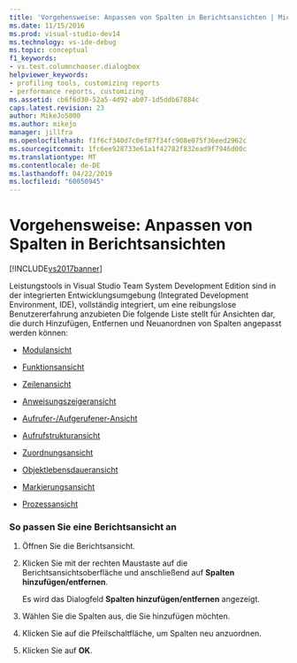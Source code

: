 ```yaml
---
title: 'Vorgehensweise: Anpassen von Spalten in Berichtsansichten | Microsoft-Dokumentation'
ms.date: 11/15/2016
ms.prod: visual-studio-dev14
ms.technology: vs-ide-debug
ms.topic: conceptual
f1_keywords:
- vs.test.columnchooser.dialogbox
helpviewer_keywords:
- profiling tools, customizing reports
- performance reports, customizing
ms.assetid: cb6f6d30-52a5-4d92-ab07-1d5ddb67884c
caps.latest.revision: 23
author: MikeJo5000
ms.author: mikejo
manager: jillfra
ms.openlocfilehash: f1f6cf340d7c0ef87f34fc908e075f36eed2962c
ms.sourcegitcommit: 1fc6ee928733e61a1f42782f832ead9f7946d00c
ms.translationtype: MT
ms.contentlocale: de-DE
ms.lasthandoff: 04/22/2019
ms.locfileid: "60050945"
---
```

# <a name="how-to-customize-report-view-columns"></a>Vorgehensweise: Anpassen von Spalten in Berichtsansichten
[!INCLUDE[vs2017banner](../includes/vs2017banner.md)]

Leistungstools in Visual Studio Team System Development Edition sind in der integrierten Entwicklungsumgebung (Integrated Development Environment, IDE), vollständig integriert, um eine reibungslose Benutzererfahrung anzubieten Die folgende Liste stellt für Ansichten dar, die durch Hinzufügen, Entfernen und Neuanordnen von Spalten angepasst werden können:  
  
- [Modulansicht](../profiling/modules-view.md)  
  
- [Funktionsansicht](../profiling/functions-view.md)  
  
- [Zeilenansicht](../profiling/lines-view.md)  
  
- [Anweisungszeigeransicht](../profiling/instruction-pointers-ips-view.md)  
  
- [Aufrufer-/Aufgerufener-Ansicht](../profiling/caller-callee-view.md)  
  
- [Aufrufstrukturansicht](../profiling/call-tree-view.md)  
  
- [Zuordnungsansicht](../profiling/dotnet-memory-allocations-view.md)  
  
- [Objektlebensdaueransicht](../profiling/object-lifetime-view.md)  
  
- [Markierungsansicht](../profiling/marks-view.md)  
  
- [Prozessansicht](../profiling/process-view.md)  
  
### <a name="to-customize-a-report-view"></a>So passen Sie eine Berichtsansicht an  
  
1. Öffnen Sie die Berichtsansicht.  
  
2. Klicken Sie mit der rechten Maustaste auf die Berichtsansichtsoberfläche und anschließend auf **Spalten hinzufügen/entfernen**.  
  
     Es wird das Dialogfeld **Spalten hinzufügen/entfernen** angezeigt.  
  
3. Wählen Sie die Spalten aus, die Sie hinzufügen möchten.  
  
4. Klicken Sie auf die Pfeilschaltfläche, um Spalten neu anzuordnen.  
  
5. Klicken Sie auf **OK**.
